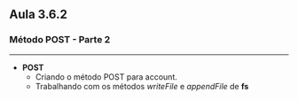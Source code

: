## Aula 3.6.2
### Método POST - Parte 2
---
- **POST**
	- Criando o método POST para account.
	- Trabalhando com os métodos *writeFile* e *appendFile* de **fs**